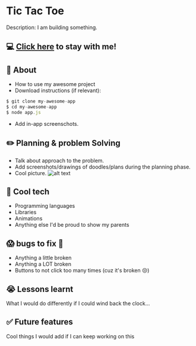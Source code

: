 # Tic Tac Toe

Description: I am building something.

## :computer: [Click here](https://kateyvonnenow.github.io/tic-tac-toe/) to stay with me!

## :page_facing_up: About

- How to use my awesome project
- Download instructions (if relevant):

```js
$ git clone my-awesome-app
$ cd my-awesome-app
$ node app.js
```
- Add in-app screenschots.

## :pencil2: Planning & problem Solving

- Talk about approach to the problem.
- Add screenshots/drawings of doodles/plans during the planning phase.
- Cool picture.
![alt text](https://images.unsplash.com/photo-1660477094366-c9210ee38c17?ixlib=rb-1.2.1&ixid=MnwxMjA3fDB8MHxwaG90by1wYWdlfHx8fGVufDB8fHx8&auto=format&fit=crop&w=870&q=80)

## :rocket: Cool tech

- Programming languages
- Libraries
- Animations
- Anything else I'd be proud to show my parents

## :scream: bugs to fix :shit:

- Anything a little broken
- Anything a LOT broken
- Buttons to not click too many times (cuz it's broken :unamused:)

## :sob: Lessons learnt

What I would do differently if I could wind back the clock...

## :white_check_mark: Future features

Cool things I would add if I can keep working on this
